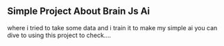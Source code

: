 ## Simple Project About Brain Js Ai

where i tried to take some data and i train it to make my simple ai you can dive to using this project to check....
